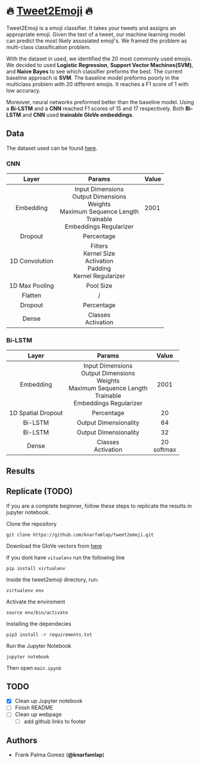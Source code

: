 # :fire: [Tweet2Emoji](https://tweet02emoji.herokuapp.com/) :fire:

Tweet2Emoji is a emoji classifier. It takes your tweets and assigns an appropriate emoji. Given the text of a tweet, our machine learning model can predict the most likely assosiated emoji's. We framed the problem as multi-class classification problem. 

With the dataset in used, we identified the 20 most commonly used emojis. We decided to used **Logistic Regression**, **Support Vector Machines(SVM)**, and **Naive Bayes** to see which classifier preforms the best. The current baseline approach is **SVM**. The baseline model preforms poorly in the multiclass problem with 20 different emojis. It reaches a F1 score of 1 with low accuracy. 

Moreover, neural networks preformed better than the baseline model. Using a **Bi-LSTM** and a **CNN**  reached F1 scores of 15 and 17 respectively. Both **Bi-LSTM** and **CNN** used **trainable GloVe embeddings**. 

## Data

The dataset used can be found [here](). 


### CNN 

|      Layer     |                                                              Params                                                             | Value |
|:--------------:|:-------------------------------------------------------------------------------------------------------------------------------:|-------|
|    Embedding   | Input Dimensions <br> Output Dimensions <br> Weights <br> Maximum Sequence Length <br> Trainable<br> Embeddings Regularizer<br> |2001   |
|     Dropout    |                                                            Percentage                                                           |       |
| 1D Convolution |                        Filters<br> Kernel Size <br> Activation <br> Padding <br> Kernel Regularizer <br>                        |       |
| 1D Max Pooling | Pool Size                                                                                                                       |       |
| Flatten        | /                                                                                                                               |       |
| Dropout        | Percentage                                                                                                                      |       |
| Dense          | Classes <br> Activation                                                                                                         |       |


###  Bi-LSTM

|      Layer            |                                                              Params                                                             | Value |
|:---------------------:|:-------------------------------------------------------------------------------------------------------------------------------:|:-------:|
|Embedding              | Input Dimensions <br> Output Dimensions <br> Weights <br> Maximum Sequence Length <br> Trainable<br> Embeddings Regularizer<br> |2001   |
|1D Spatial Dropout     |                                                            Percentage                                                           |20     |
|Bi-LSTM                | Output Dimensionality                                                                                                           |64     |
|Bi-LSTM                | Output Dimensionality                                                                                                           |32     | 
|Dense                  | Classes <br> Activation                                                                                                         |20<br>softmax|



## Results


## Replicate (TODO)

If you are a complete beginner, follow these steps to replicate the results in jupyter notebook. 

Clone the repository

```
git clone https://github.com/knarfamlap/tweet2emoji.git
```

Download the GloVe vectors from [here]()

If you dont have `vitualenv` run the following line

```
pip install virtualenv
```

Inside the tweet2emoji directory, run:

```
virtualenv env
```

Activate the enviroment

```
source env/bin/activate
```

Installing the dependecies

```
pip3 install -r requirements.txt
```

Run the Jupyter Notebook

```
jupyter notebook
```

Then open `main.ipynb` 



## TODO
- [x] Clean up Jupyter notebook
- [ ] Finish README
- [ ] Clean up webpage
  - [ ] add github links to footer

## Authors
- Frank Palma Gomez  (**@knarfamlap**)